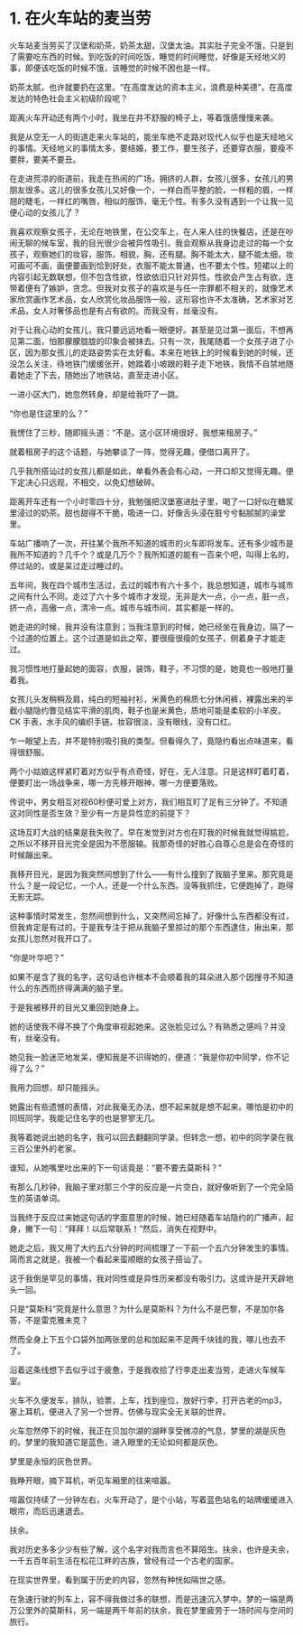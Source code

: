 # 1. 在火车站的麦当劳

火车站麦当劳买了汉堡和奶茶，奶茶太甜，汉堡太油。其实肚子完全不饿，只是到了需要吃东西的时候。到吃饭的时间吃饭，睡觉的时间睡觉，好像是天经地义的事，即便该吃饭的时候不饿，该睡觉的时候不困也是一样。

奶茶太腻，也许就要扔在这里。“在高度发达的资本主义，浪费是种美德”，在高度发达的特色社会主义初级阶段呢？

距离火车开动还有两个小时，我坐在并不舒服的椅子上，等着饿感慢慢来袭。

我是从空无一人的街道走来火车站的，能坐车绝不走路对现代人似乎也是天经地义的事情。天经地义的事情太多，要结婚，要工作，要生孩子，还要穿衣服，要瘦不要胖，要美不要丑。

在走进荒凉的街道前，我走在热闹的广场，拥挤的人群，女孩儿很多，女孩儿的男朋友很多。这儿的很多女孩儿又好像一个，一样白而平整的脸，一样粗的眉，一样翘的睫毛，一样红的嘴唇，相似的服饰，毫无个性。有多久没有遇到一个让我一见便心动的女孩儿了？

我喜欢观察女孩子，无论在地铁里，在公交车上，在人来人往的快餐店，还是在吵闹无聊的候车室，我的目光很少会被异性吸引。我会观察从我身边走过的每一个女孩子，观察她们的妆容，服饰，相貌，胸，还有腿。胸不能太大，腿不能太细，妆可画可不画，画便要画到恰到好处，衣服不能太普通，也不要太个性。短裙以上的内容引起无数联想，但不包含性欲，性欲依旧只针对异性。性欲会产生占有欲，连带着便有了嫉妒，贪念。但我对女孩子的喜欢是与任一宗罪都不相关的，就像艺术家欣赏画作艺术品，女人欣赏化妆品服饰一般，这形容也许不太准确，艺术家对艺术品，女人对奢侈品也是有占有欲的。而我没有，丝毫没有。

对于让我心动的女孩儿，我只要远远地看一眼便好。甚至是见过第一面后，不想再见第二面，怕那朦朦胧胧的印象会被抹去。只有一次，我尾随着一个女孩子进了小区，因为那女孩儿的走路姿势实在太好看。本来在地铁上的时候看到她的时候，还没怎么关注，待地铁门缓缓张开，她踏着小坡跟的鞋子走下地铁，我情不自禁地随着她走了下去，随她出了地铁站，直至走进小区。

一进小区大门，她忽然转身，却是给我吓了一跳。

“你也是住这里的么？”

我愣住了三秒，随即摇头道：“不是。这小区环境很好，我想来租房子。”

就着租房子的这个话题，与她攀谈了一阵，觉得无趣，便借口离开了。

几乎我所搭讪过的女孩儿都是如此，单看外表会有心动，一开口却又觉得无趣。便下定决心只远观，不相交，以免幻想破碎。

距离开车还有一个小时零四十分，我勉强把汉堡塞进肚子里，喝了一口好似在糖浆里浸过的奶茶。甜也甜得不干脆，吸进一口，好像舌头浸在脏兮兮黏腻腻的澡堂里。

车站广播响了一次，开往某个我所不知道的城市的火车即将发车。还有多少城市是我所不知道的？几千个？或是几万个？我所知道的能有一百来个吧，叫得上名的，停过站的，或是呆过走过睡过的。

五年间，我在四个城市生活过，去过的城市有六十多个，我总想知道，城市与城市之间有什么不同。走过了六十多个城市才发现，无非是大一点，小一点，脏一点，挤一点，高傲一点，清冷一点。城市与城市间，其实都是一样的。

她走进的时候，我并没有注意到；当我注意到的时候，她已经坐在我身边，隔了一个过道的位置上。这个过道是如此之窄，要很瘦很瘦的女孩子，侧着身子才能走过。

我习惯性地打量起她的面容，衣服，装饰，鞋子，不习惯的是，她竟也一般地打量着我。

女孩儿头发稍稍及肩，纯白的短袖衬衫，米黄色的棉质七分休闲裤，裸露出来的半截小腿隐约瞥见结实平滑的肌肉，鞋子也是米黄色，质地可能是柔软的小羊皮。CK 手表，水手风的编织手链。妆容很淡，没有眼线，没有口红。

乍一眼望上去，并不是特别吸引我的类型。但看得久了，竟隐约看出点味道来，看得很舒服。

两个小姑娘这样紧盯着对方似乎有点奇怪，好在，无人注意。只是这样盯着盯着，便要盯出一场战争来，哪一方先移开眼神，哪一方便要落败。

传说中，男女相互对视60秒便可爱上对方，我们相互盯了足有三分钟了。不知道这对同性是否生效？至少有一方是异性恋的前提下？

这场互盯大战的结果是我失败了。早在发觉到对方也在盯我的时候我就觉得尴尬，之所以不移开目光完全是因为不愿服输。我那奇怪的好胜心自尊心总是会在奇怪的时候蹦出来。

我移开目光，是因为我突然间想到了什么——有什么撞到了我脑子里来。那究竟是什么？是一段记忆，一个人，还是一个什么东西。没等我抓住，它便跑掉了，跑得无影无踪。

这种事情时常发生，忽然间想到什么，又突然间忘掉了。好像什么东西都没有过，但我肯定是有过的。于是我专注于把从我脑子里掠过的那个东西逮住，揪出来，那女孩儿忽然对我开口了。

“你是叶华吧？”

如果不是含了我的名字，这句话也许根本不会顺着我的耳朵进入那个因搜寻不知道什么的东西而挤得满满的脑子里。

于是我被移开的目光又重回到她身上。

她的话使我不得不换了个角度审视起她来。这张脸见过么？有熟悉之感吗？并没有，丝毫没有。

她见我一脸迷茫地发呆，便知我是不识得她的，便道：“我是你初中同学，你不记得了么？”

我用力回想，却只能摇头。

她露出有些遗憾的表情，对此我毫无办法，想不起来就是想不起来。哪怕是初中的同班同学，我能记住名字的也是寥寥无几。

我等着她说出她的名字，我可以回去翻翻同学录。但转念一想，初中的同学录在我三百公里外的老家。

谁知，从她嘴里吐出来的下一句话竟是：“要不要去莫斯科？”

有那么几秒钟，我脑子里对那三个字的反应是一片空白，就好像听到了一个完全陌生的英语单词。

当我终于反应过来她这句话的字面意思的时候，她已经随着车站隐约的广播声，起身，撇下一句：“拜拜！以后常联系！”然后，消失在视野中。

她走之后，我又用了大约五六分钟的时间梳理了一下前一个五六分钟发生的事情。简而言之就是，我被一个看起来蛮顺眼的女孩子搭讪了。

这于我倒是罕见的事情，我对同性或是异性历来都没有吸引力。这或许是开天辟地头一回。

只是“莫斯科”究竟是什么意思？为什么是莫斯科？为什么不是巴黎，不是加尔各答，不是雷克雅未克？

然而全身上下五个口袋外加两张里的总和加起来不足两千块钱的我，哪儿也去不了。

沿着这条线想下去似乎过于疲惫，于是我收拾了行李走出麦当劳，走进火车候车室。

火车不久便发车，排队，验票，上车，找到座位，放好行李，打开古老的mp3，塞上耳机，便进入了另一个世界。仿佛与现实全无关联的世界。

火车忽然停下的时候，我正在贝加尔湖的湖畔享受微凉的气息，梦里的湖是灰色的。梦里的我知道它是蓝色，进入眼里的无论如何都是灰色。

梦里是永恒的灰色世界。

我睁开眼，摘下耳机，听见车厢里的往来喧嚣。

喧嚣仅持续了一分钟左右，火车开动了，是个小站，写着蓝色站名的站牌缓缓进入眼帘，而后迅速退去。

扶余。

我对历史多多少少有些了解，这个名字对我而言也不算陌生。扶余，也许是夫余，一千五百年前生活在松花江畔的古族，曾经有过一个古老的国家。

在现实世界里，看到属于历史的内容，忽然有种恍如隔世之感。

在急速行驶的列车上，容不得我做过多的联想，而是迅速沉入梦中。梦的一端是两万公里外的莫斯科，另一端是两千年前的扶余，我在梦里疲劳于一场时间与空间的旅行。
